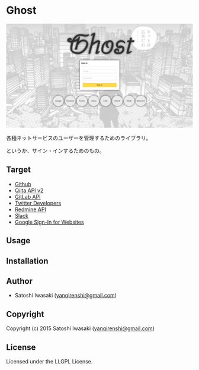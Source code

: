 # Ghost

![画面イメージ](https://github.com/yanqirenshi/ghost/blob/master/web/src/assets/images/ss-self.png)

各種ネットサービスのユーザーを管理するためのライブラリ。

というか、サイン・インするためのもの。

## Target

- [Github](https://developer.github.com/v3/)
- [Qiita API v2](https://qiita.com/api/v2/docs#%E3%81%84%E3%81%84%E3%81%AD)
- [GitLab API](https://docs.gitlab.com/ee/api/README.html)
- [Twitter Developers](https://developer.twitter.com/)
- [Redmine API](http://www.redmine.org/projects/redmine/wiki/Rest_api)
- [Slack](https://api.slack.com/)
- [Google Sign-In for Websites](https://developers.google.com/identity/sign-in/web/)

## Usage

## Installation

## Author

* Satoshi Iwasaki (yanqirenshi@gmail.com)

## Copyright

Copyright (c) 2015 Satoshi Iwasaki (yanqirenshi@gmail.com)

## License

Licensed under the LLGPL License.
